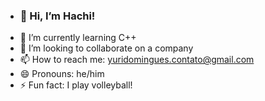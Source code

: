 - ### 👋 Hi, I’m Hachi!
- 🌱 I’m currently learning C++
- 💞️ I’m looking to collaborate on a company
- 📫 How to reach me: yuridomingues.contato@gmail.com
- 😄 Pronouns: he/him
- ⚡ Fun fact: I play volleyball! 
